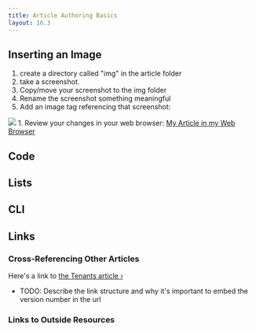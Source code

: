 ```yaml
---
title: Article Authoring Basics
layout: 16.3
---
```


## Inserting an Image

1. create a directory called "img" in the article folder
1. take a screenshot.
1. Copy/move your screenshot to the img folder
1. Rename the screenshot something meaningful
1. Add an image tag referencing that screenshot:
  <img src="img/my-screenshot.png">
1. Review your changes in your web browser: <a href="/docs/16.3/meta/article-basics/">My Article in my Web Browser</a>

## Code

## Lists 

## CLI

## Links

### Cross-Referencing Other Articles

Here's a link to <a href="/docs/16.3/tenants/">the Tenants article &rsaquo;</a>

* TODO: Describe the link structure and why it's important to embed the version number in the url

### Links to Outside Resources


